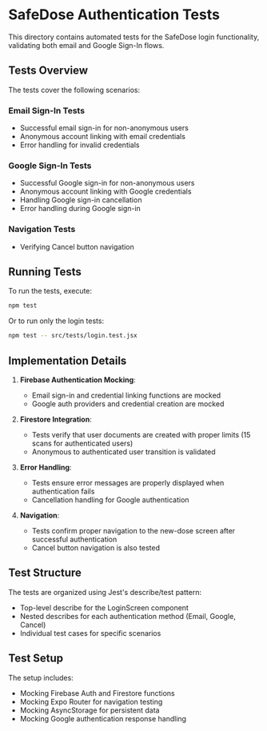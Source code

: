 # SafeDose Authentication Tests

This directory contains automated tests for the SafeDose login functionality, validating both email and Google Sign-In flows.

## Tests Overview

The tests cover the following scenarios:

### Email Sign-In Tests
- Successful email sign-in for non-anonymous users
- Anonymous account linking with email credentials
- Error handling for invalid credentials

### Google Sign-In Tests
- Successful Google sign-in for non-anonymous users
- Anonymous account linking with Google credentials
- Handling Google sign-in cancellation
- Error handling during Google sign-in

### Navigation Tests
- Verifying Cancel button navigation

## Running Tests

To run the tests, execute:

```bash
npm test
```

Or to run only the login tests:

```bash
npm test -- src/tests/login.test.jsx
```

## Implementation Details

1. **Firebase Authentication Mocking**:
   - Email sign-in and credential linking functions are mocked
   - Google auth providers and credential creation are mocked

2. **Firestore Integration**:
   - Tests verify that user documents are created with proper limits (15 scans for authenticated users)
   - Anonymous to authenticated user transition is validated

3. **Error Handling**:
   - Tests ensure error messages are properly displayed when authentication fails
   - Cancellation handling for Google authentication

4. **Navigation**:
   - Tests confirm proper navigation to the new-dose screen after successful authentication
   - Cancel button navigation is also tested

## Test Structure

The tests are organized using Jest's describe/test pattern:
- Top-level describe for the LoginScreen component
- Nested describes for each authentication method (Email, Google, Cancel)
- Individual test cases for specific scenarios

## Test Setup

The setup includes:
- Mocking Firebase Auth and Firestore functions
- Mocking Expo Router for navigation testing
- Mocking AsyncStorage for persistent data
- Mocking Google authentication response handling